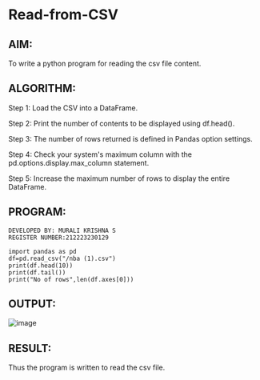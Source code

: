 # Read-from-CSV

## AIM:
To write a python program for reading the csv file content.

## ALGORITHM:
Step 1:
Load the CSV into a DataFrame.

Step 2:
Print the number of contents to be displayed using df.head().

Step 3:
The number of rows returned is defined in Pandas option settings.

Step 4:
Check your system's maximum column with the pd.options.display.max_column statement.

Step 5:
Increase the maximum number of rows to display the entire DataFrame.

## PROGRAM:
```
DEVELOPED BY: MURALI KRISHNA S
REGISTER NUMBER:212223230129

import pandas as pd
df=pd.read_csv("/nba (1).csv")
print(df.head(10))
print(df.tail())
print("No of rows",len(df.axes[0]))
```


## OUTPUT:

![image](https://github.com/Murali-Krishna0/Read-from-CSV/assets/149054535/175d2d45-d0ff-4a4e-9e95-3a53a7156314)



## RESULT:
Thus the program is written to read the csv file.
